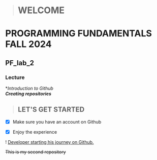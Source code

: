 > # WELCOME
# PROGRAMMING FUNDAMENTALS FALL 2024

## PF_lab_2
### **Lecture**
**Introduction to Github*
<br>
***Creating repositories***
> ## LET'S GET STARTED
- [x] Make sure you have an account on Github
    
- [x] Enjoy the experience

! [Developer starting his journey on Github.](https://img.freepik.com/free-photo/view-3d-man-using-laptop_23-2150709796.jpg?size=626&ext=jpg)
  
~~This is my second repository~~


